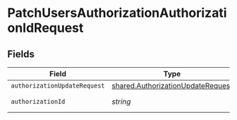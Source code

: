 # PatchUsersAuthorizationAuthorizationIdRequest


## Fields

| Field                                                                                  | Type                                                                                   | Required                                                                               | Description                                                                            |
| -------------------------------------------------------------------------------------- | -------------------------------------------------------------------------------------- | -------------------------------------------------------------------------------------- | -------------------------------------------------------------------------------------- |
| `authorizationUpdateRequest`                                                           | [shared.AuthorizationUpdateRequest](../../models/shared/authorizationupdaterequest.md) | :heavy_minus_sign:                                                                     | N/A                                                                                    |
| `authorizationId`                                                                      | *string*                                                                               | :heavy_check_mark:                                                                     | Authorization Id                                                                       |